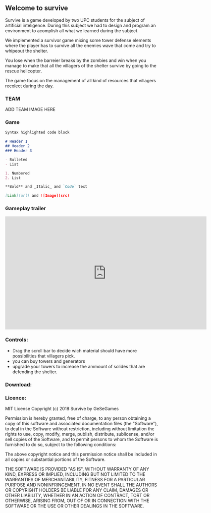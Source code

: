 ## Welcome to survive

Survive is a game developed by two UPC students for the subject of artificial inteligence. During this subject we had to design and 
program an environment to acomplish all what we learned during the subject.

We implemented a survivor game mixing some tower defense elements where the player has to survive all the enemies wave that come and 
try to whipeout the shelter. 

You lose when the barreier breaks by the zombies and win when you manage to make that all the villagers of the shelter survive by going to the rescue helicopter. 

The game focus on the management of all kind of resources that villagers recolect during the day. 

### TEAM


ADD TEAM IMAGE HERE

### Game
```markdown
Syntax highlighted code block

# Header 1
## Header 2
### Header 3

- Bulleted
- List

1. Numbered
2. List

**Bold** and _Italic_ and `Code` text

[Link](url) and ![Image](src)
```


### Gameplay trailer

<iframe align="center" width="650" height="365" src="https://www.youtube.com/embed/FZuUiyN7cbg" frameborder="0" allowfullscreen></iframe>

### Controls:

 - Drag the scroll bar to decide wich material should have more possibilities that villagers pick.
 - you can buy towers and generators 
 - upgrade your towers to increase the ammount of solides that are defending the shelter.
 
### Download:



### Licence:
  
MIT License Copyright (c) 2018 Survive by GeSeGames

Permission is hereby granted, free of charge, to any person obtaining a copy
of this software and associated documentation files (the "Software"), to deal
in the Software without restriction, including without limitation the rights
to use, copy, modify, merge, publish, distribute, sublicense, and/or sell
copies of the Software, and to permit persons to whom the Software is
furnished to do so, subject to the following conditions:

The above copyright notice and this permission notice shall be included in all
copies or substantial portions of the Software.

THE SOFTWARE IS PROVIDED "AS IS", WITHOUT WARRANTY OF ANY KIND, EXPRESS OR
IMPLIED, INCLUDING BUT NOT LIMITED TO THE WARRANTIES OF MERCHANTABILITY,
FITNESS FOR A PARTICULAR PURPOSE AND NONINFRINGEMENT. IN NO EVENT SHALL THE
AUTHORS OR COPYRIGHT HOLDERS BE LIABLE FOR ANY CLAIM, DAMAGES OR OTHER
LIABILITY, WHETHER IN AN ACTION OF CONTRACT, TORT OR OTHERWISE, ARISING FROM,
OUT OF OR IN CONNECTION WITH THE SOFTWARE OR THE USE OR OTHER DEALINGS IN THE
SOFTWARE.


